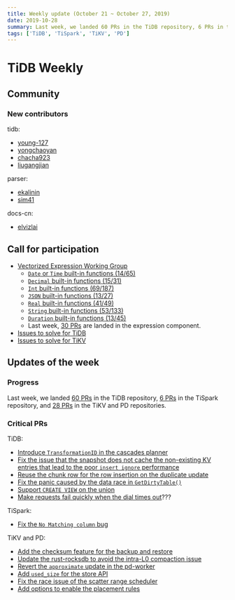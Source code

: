 ```yaml
---
title: Weekly update (October 21 ~ October 27, 2019)
date: 2019-10-28
summary: Last week, we landed 60 PRs in the TiDB repository, 6 PRs in the TiSpark repository, and 28 PRs in the TiKV and PD repositories.
tags: ['TiDB', 'TiSpark', 'TiKV', 'PD']
---
```


# TiDB Weekly

## Community

### New contributors

tidb:

* [young-127](https://github.com/young-127)
* [yongchaoyan](https://github.com/yongchaoyan)
* [chacha923](https://github.com/chacha923)
* [liugangjian](https://github.com/liugangjian)

parser:

* [ekalinin](https://github.com/ekalinin)
* [sim41](https://github.com/sim41)

docs-cn:

* [elvizlai](https://github.com/elvizlai)

## Call for participation

* [Vectorized Expression Working Group](https://github.com/pingcap/community/blob/master/working-groups/wg-vec-expr.md)
  * [`Date` or `Time` built-in functions (14/65)](https://github.com/pingcap/tidb/issues/12101)
  * [`Decimal` built-in functions (15/31)](https://github.com/pingcap/tidb/issues/12102)
  * [`Int` built-in functions (69/187)](https://github.com/pingcap/tidb/issues/12103)
  * [`JSON` built-in functions (13/27)](https://github.com/pingcap/tidb/issues/12104)
  * [`Real` built-in functions (41/49)](https://github.com/pingcap/tidb/issues/12105)
  * [`String` built-in functions (53/133)](https://github.com/pingcap/tidb/issues/12106)
  * [`Duration` built-in functions (13/45)](https://github.com/pingcap/tidb/issues/12176)
  * Last week, [30 PRs](https://github.com/pingcap/tidb/pulls?utf8=%E2%9C%93&q=is%3Apr+is%3Amerged+sort%3Aupdated-desc+merged%3A2019-10-21..2019-10-27+label%3Acomponent%2Fexpression) are landed in the expression component.
* [Issues to solve for TiDB](https://github.com/pingcap/tidb/issues?q=is%3Aissue+is%3Aopen+label%3A%22help+wanted%22)
* [Issues to solve for TiKV](https://github.com/tikv/tikv/labels/S%3A%20HelpWanted)

## Updates of the week

### Progress

Last week, we landed [60 PRs](https://github.com/pingcap/tidb/pulls?utf8=%E2%9C%93&q=is%3Apr+is%3Amerged+merged%3A2019-10-21..2019-10-27+) in the TiDB repository, [6 PRs](https://github.com/pingcap/tispark/pulls?utf8=%E2%9C%93&q=is%3Apr+is%3Amerged+merged%3A2019-10-21..2019-10-27+) in the TiSpark repository, and [28 PRs](https://github.com/search?q=repo%3Atikv%2Ftikv+repo%3Apingcap%2Fpd+is%3Apr+is%3Amerged+merged%3A2019-10-21..2019-10-27&type=Issues) in the TiKV and PD repositories.

### Critical PRs

TiDB:

* [Introduce `TransformationID` in the cascades planner](https://github.com/pingcap/tidb/pull/12879)
* [Fix the issue that the snapshot does not cache the non-existing KV entries that lead to the poor `insert ignore` performance](https://github.com/pingcap/tidb/pull/12872)
* [Reuse the chunk row for the row insertion on the duplicate update](https://github.com/pingcap/tidb/pull/12847)
* [Fix the panic caused by the data race in `GetDirtyTable()`](https://github.com/pingcap/tidb/pull/12767)
* [Support `CREATE VIEW` on the union](https://github.com/pingcap/tidb/pull/12595)
* [Make requests fail quickly when the dial times out](https://github.com/pingcap/tidb/pull/12819)???

TiSpark:

* [Fix the `No Matching column` bug](https://github.com/pingcap/tispark/pull/1162)

TiKV and PD:

* [Add the checksum feature for the backup and restore](https://github.com/tikv/tikv/pull/5683)
* [Update the rust-rocksdb to avoid the intra-L0 compaction issue](https://github.com/tikv/tikv/pull/5710)
* [Revert the `approximate` update in the pd-worker](https://github.com/tikv/tikv/pull/5711)
* [Add `used_size` for the store API](https://github.com/pingcap/pd/pull/1844/files)
* [Fix the race issue of the scatter range scheduler](https://github.com/pingcap/pd/pull/1840)
* [Add options to enable the placement rules](https://github.com/pingcap/pd/pull/1835)
